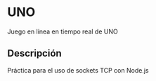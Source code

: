 # UNO
Juego en línea en tiempo real de UNO

## Descripción
Práctica para el uso de sockets TCP con Node.js